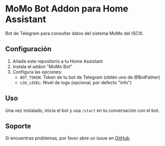 # MoMo Bot Addon para Home Assistant

Bot de Telegram para consultar datos del sistema MoMo del ISCIII.

## Configuración

1. Añade este repositorio a tu Home Assistant
2. Instala el addon "MoMo Bot"
3. Configura las opciones:
   - `BOT_TOKEN`: Token de tu bot de Telegram (obtén uno de @BotFather)
   - `LOG_LEVEL`: Nivel de logs (opcional, por defecto "info")

## Uso

Una vez instalado, inicia el bot y usa `/start` en tu conversación con el bot.

## Soporte

Si encuentras problemas, por favor abre un issue en [GitHub](https://github.com/perico85/momo_bot_addon/issues).
